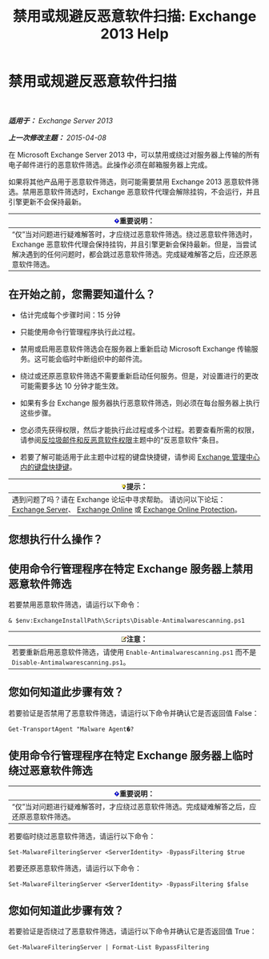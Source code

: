 ﻿---
title: '禁用或规避反恶意软件扫描: Exchange 2013 Help'
TOCTitle: 禁用或规避反恶意软件扫描
ms:assetid: 6725c74b-b3ef-4259-9337-c739e9bf7b5d
ms:mtpsurl: https://technet.microsoft.com/zh-cn/library/JJ150526(v=EXCHG.150)
ms:contentKeyID: 50490740
ms.date: 01/11/2018
mtps_version: v=EXCHG.150
ms.translationtype: HT
---

# 禁用或规避反恶意软件扫描

 

_**适用于：** Exchange Server 2013_

_**上一次修改主题：** 2015-04-08_

在 Microsoft Exchange Server 2013 中，可以禁用或绕过对服务器上传输的所有电子邮件进行的恶意软件筛选。此操作必须在邮箱服务器上完成。

如果将其他产品用于恶意软件筛选，则可能需要禁用 Exchange 2013 恶意软件筛选。禁用恶意软件筛选时，Exchange 恶意软件代理会解除挂钩，不会运行，并且引擎更新不会保持最新。

<table>
<thead>
<tr class="header">
<th><img src="images/Bb124558.important(EXCHG.150).gif" title="重要说明" alt="重要说明" />重要说明：</th>
</tr>
</thead>
<tbody>
<tr class="odd">
<td>“仅”当对问题进行疑难解答时，才应绕过恶意软件筛选。绕过恶意软件筛选时，Exchange 恶意软件代理会保持挂钩，并且引擎更新会保持最新。但是，当尝试解决遇到的任何问题时，都会跳过恶意软件筛选。完成疑难解答之后，应还原恶意软件筛选。</td>
</tr>
</tbody>
</table>


## 在开始之前，您需要知道什么？

  - 估计完成每个步骤时间：15 分钟

  - 只能使用命令行管理程序执行此过程。

  - 禁用或启用恶意软件筛选会在服务器上重新启动 Microsoft Exchange 传输服务。这可能会临时中断组织中的邮件流。

  - 绕过或还原恶意软件筛选不需要重新启动任何服务。但是，对设置进行的更改可能需要多达 10 分钟才能生效。

  - 如果有多台 Exchange 服务器执行恶意软件筛选，则必须在每台服务器上执行这些步骤。

  - 您必须先获得权限，然后才能执行此过程或多个过程。若要查看所需的权限，请参阅[反垃圾邮件和反恶意软件权限](anti-spam-and-anti-malware-permissions-exchange-2013-help.md)主题中的“反恶意软件”条目。

  - 若要了解可能适用于此主题中过程的键盘快捷键，请参阅 [Exchange 管理中心内的键盘快捷键](keyboard-shortcuts-in-the-exchange-admin-center-exchange-online-protection-help.md)。

<table>
<thead>
<tr class="header">
<th><img src="images/Bb124558.tip(EXCHG.150).gif" title="提示" alt="提示" />提示：</th>
</tr>
</thead>
<tbody>
<tr class="odd">
<td>遇到问题了吗？请在 Exchange 论坛中寻求帮助。 请访问以下论坛：<a href="https://go.microsoft.com/fwlink/p/?linkid=60612">Exchange Server</a>、 <a href="https://go.microsoft.com/fwlink/p/?linkid=267542">Exchange Online</a> 或 <a href="https://go.microsoft.com/fwlink/p/?linkid=285351">Exchange Online Protection</a>。</td>
</tr>
</tbody>
</table>


## 您想执行什么操作？

## 使用命令行管理程序在特定 Exchange 服务器上禁用恶意软件筛选

若要禁用恶意软件筛选，请运行以下命令：

    & $env:ExchangeInstallPath\Scripts\Disable-Antimalwarescanning.ps1

<table>
<thead>
<tr class="header">
<th><img src="images/Bb124558.note(EXCHG.150).gif" title="注意" alt="注意" />注意：</th>
</tr>
</thead>
<tbody>
<tr class="odd">
<td>若要重新启用恶意软件筛选，请使用 <code>Enable-Antimalwarescanning.ps1</code> 而不是 <code>Disable-Antimalwarescanning.ps1</code>。</td>
</tr>
</tbody>
</table>


## 您如何知道此步骤有效？

若要验证是否禁用了恶意软件筛选，请运行以下命令并确认它是否返回值 False：

    Get-TransportAgent "Malware Agent�?

## 使用命令行管理程序在特定 Exchange 服务器上临时绕过恶意软件筛选

<table>
<thead>
<tr class="header">
<th><img src="images/Bb124558.important(EXCHG.150).gif" title="重要说明" alt="重要说明" />重要说明：</th>
</tr>
</thead>
<tbody>
<tr class="odd">
<td>“仅”当对问题进行疑难解答时，才应绕过恶意软件筛选。完成疑难解答之后，应还原恶意软件筛选。</td>
</tr>
</tbody>
</table>


若要临时绕过恶意软件筛选，请运行以下命令：

    Set-MalwareFilteringServer <ServerIdentity> -BypassFiltering $true

若要还原恶意软件筛选，请运行以下命令：

    Set-MalwareFilteringServer <ServerIdentity> -BypassFiltering $false

## 您如何知道此步骤有效？

若要验证是否绕过了恶意软件筛选，请运行以下命令并确认它是否返回值 True：

    Get-MalwareFilteringServer | Format-List BypassFiltering

